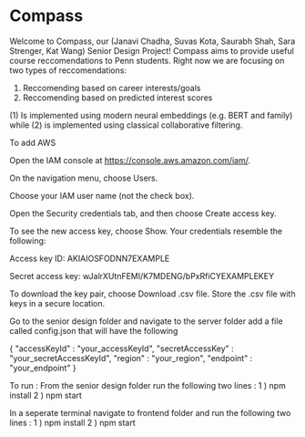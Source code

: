 # Compass

Welcome to Compass, our (Janavi Chadha, Suvas Kota, Saurabh Shah, Sara Strenger, Kat Wang) Senior Design Project! 
Compass aims to provide useful course reccomendations to Penn students. Right now we are focusing on two types of reccomendations:
1. Reccomending based on career interests/goals
2. Reccomending based on predicted interest scores

(1) Is implemented using modern neural embeddings (e.g. BERT and family) while (2) is implemented using classical collaborative filtering. 

To add AWS 

Open the IAM console at https://console.aws.amazon.com/iam/.

On the navigation menu, choose Users.

Choose your IAM user name (not the check box).

Open the Security credentials tab, and then choose Create access key.

To see the new access key, choose Show. Your credentials resemble the following:

Access key ID: AKIAIOSFODNN7EXAMPLE

Secret access key: wJalrXUtnFEMI/K7MDENG/bPxRfiCYEXAMPLEKEY

To download the key pair, choose Download .csv file. Store the .csv file with keys in a secure location.


Go to the senior design folder and navigate to the server folder add a file called config.json that will have the following 

{
    "accessKeyId" : "your_accessKeyId",
    "secretAccessKey" : "your_secretAccessKeyId",
    "region" : "your_region",
    "endpoint" : "your_endpoint"
}



To run : 
From the senior design folder run the following two lines : 
1 ) npm install
2 ) npm start 

In a seperate terminal navigate to frontend folder  and run the following two lines : 
1 ) npm install
2 ) npm start 